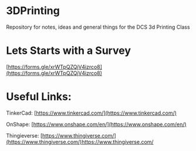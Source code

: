 # 3DPrinting
Repository for notes, ideas and general things for the DCS 3d Printing Class

# Lets Starts with a Survey

[https://forms.gle/xrWTpQZQjV4izrco8](https://forms.gle/xrWTpQZQjV4izrco8)


# Useful Links:

TinkerCad:
[https://www.tinkercad.com/](https://www.tinkercad.com/)

OnShape:
[https://www.onshape.com/en/](https://www.onshape.com/en/)

Thingieverse:
[https://www.thingiverse.com/](https://www.thingiverse.com/)https://www.thingiverse.com/

